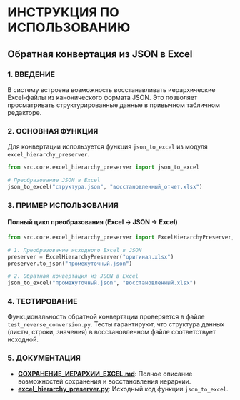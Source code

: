 # ИНСТРУКЦИЯ ПО ИСПОЛЬЗОВАНИЮ
## Обратная конвертация из JSON в Excel

### 1. ВВЕДЕНИЕ

В систему встроена возможность восстанавливать иерархические Excel-файлы из канонического формата JSON. Это позволяет просматривать структурированные данные в привычном табличном редакторе.

### 2. ОСНОВНАЯ ФУНКЦИЯ

Для конвертации используется функция `json_to_excel` из модуля `excel_hierarchy_preserver`.

```python
from src.core.excel_hierarchy_preserver import json_to_excel

# Преобразование JSON в Excel
json_to_excel("структура.json", "восстановленный_отчет.xlsx")
```

### 3. ПРИМЕР ИСПОЛЬЗОВАНИЯ

#### Полный цикл преобразования (Excel -> JSON -> Excel)
```python
from src.core.excel_hierarchy_preserver import ExcelHierarchyPreserver, json_to_excel

# 1. Преобразование исходного Excel в JSON
preserver = ExcelHierarchyPreserver("оригинал.xlsx")
preserver.to_json("промежуточный.json")

# 2. Обратная конвертация из JSON в Excel
json_to_excel("промежуточный.json", "восстановленный.xlsx")
```

### 4. ТЕСТИРОВАНИЕ

Функциональность обратной конвертации проверяется в файле `test_reverse_conversion.py`. Тесты гарантируют, что структура данных (листы, строки, значения) в восстановленном файле соответствует исходной.

### 5. ДОКУМЕНТАЦИЯ

- **[СОХРАНЕНИЕ_ИЕРАРХИИ_EXCEL.md](СОХРАНЕНИЕ_ИЕРАРХИИ_EXCEL.md)**: Полное описание возможностей сохранения и восстановления иерархии.
- **[excel_hierarchy_preserver.py](excel_hierarchy_preserver.py)**: Исходный код функции `json_to_excel`.
